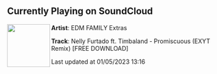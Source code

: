 ## Currently Playing on SoundCloud

[<img align="left" width="100" src="https://i1.sndcdn.com/artworks-fA2CgXtiDjVZG3bb-n9s0UQ-t500x500.jpg">](https://soundcloud.com/edmfamilyextras/nelly-furtado-ft-timbaland-promiscuous-exyt-remix-free-download)

**Artist**: EDM FAMILY Extras 

**Track**: Nelly Furtado ft. Timbaland - Promiscuous (EXYT Remix) [FREE DOWNLOAD]

Last updated at 01/05/2023 13:16
